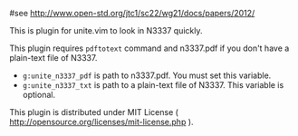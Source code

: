 #see http://www.open-std.org/jtc1/sc22/wg21/docs/papers/2012/

This is plugin for unite.vim to look in N3337 quickly.

This plugin requires `pdftotext` command and n3337.pdf if you don't have a plain-text file of N3337.

- `g:unite_n3337_pdf` is path to n3337.pdf. You must set this variable.
- `g:unite_n3337_txt` is path to a plain-text file of N3337. This variable is optional.

This plugin is distributed under MIT License ( http://opensource.org/licenses/mit-license.php ).
